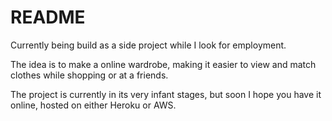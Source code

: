 # README

Currently being build as a side project while I look for employment.

The idea is to make a online wardrobe, making it easier to view and match clothes while shopping or at a friends.

The project is currently in its very infant stages, but soon I hope you have it online, hosted on either Heroku or AWS.
